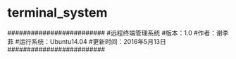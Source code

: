 # terminal_system

#########################
#远程终端管理系统
#版本：1.0
#作者：谢李菲
#运行系统：Ubuntu14.04
#更新时间：2016年5月13日
#########################
